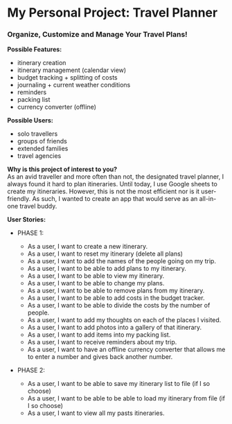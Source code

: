 # My Personal Project: Travel Planner
### Organize, Customize and Manage Your Travel Plans!

**Possible Features:**  
- itinerary creation
- itinerary management (calendar view)
- budget tracking + splitting of costs
- journaling + current weather conditions
- reminders 
- packing list
- currency converter (offline)

**Possible Users:**
- solo travellers
- groups of friends
- extended families
- travel agencies

**Why is this project of interest to you?**  
As an avid traveller and more often than not, the 
designated travel planner, I always found it 
hard to plan itineraries. Until today, I use Google 
sheets to create my itineraries. However, this is not
the most efficient nor is it user-friendly.
As such, I wanted to create an app that would 
serve as an all-in-one travel buddy. 

**User Stories:**
- PHASE 1:
  - As a user, I want to create a new itinerary.
  - As a user, I want to reset my itinerary (delete all plans)
  - As a user, I want to add the names of the people going on my trip.
  - As a user, I want to be able to add plans to my itinerary.
  - As a user, I want to be able to view my itinerary.
  - As a user, I want to be able to change my plans.
  - As a user, I want to be able to remove plans from my itinerary.
  - As a user, I want to be able to add costs in the budget tracker.
  - As a user, I want to be able to divide the costs by the number of people.
  - As a user, I want to add my thoughts on each of the places I visited.
  - As a user, I want to add photos into a gallery of that itinerary.
  - As a user, I want to add items into my packing list.
  - As a user, I want to receive reminders about my trip.
  - As a user, I want to have an offline currency converter 
  that allows me to enter a number and gives back another number. 
  
- PHASE 2:
  - As a user, I want to be able to save my itinerary list to file (if I so choose)
  - As a user, I want to be able to be able to load my itinerary from file (if I so choose)
  - As a user, I want to view all my pasts itineraries.

